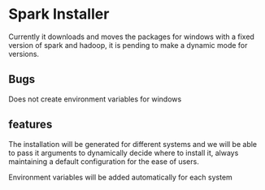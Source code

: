 # Spark Installer

Currently it downloads and moves the packages for windows with a fixed version of spark and hadoop, it is pending to make a dynamic mode for versions.

## Bugs
Does not create environment variables for windows

## features
The installation will be generated for different systems and we will be able to pass it arguments to dynamically decide where to install it, always maintaining a default configuration for the ease of users.

Environment variables will be added automatically for each system
